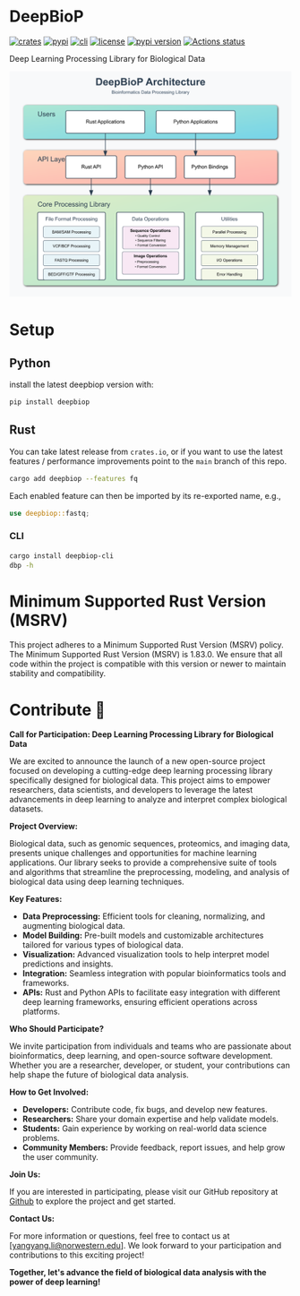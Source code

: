 # DeepBioP

[![crates](https://img.shields.io/crates/v/deepbiop.svg)](https://crates.io/crates/deepbiop)
[![pypi](https://img.shields.io/pypi/v/deepbiop.svg)](https://pypi.python.org/pypi/deepbiop)
[![cli](https://img.shields.io/crates/v/deepbiop?label=CLI)](https://crates.io/crates/deepbiop-cli)
[![license](https://img.shields.io/pypi/l/deepbiop.svg)](https://github.com/cauliyang/DeepBioP/blob/main/LICENSE)
[![pypi version](https://img.shields.io/pypi/pyversions/deepbiop.svg)](https://pypi.python.org/pypi/deepbiop)
[![Actions status](https://github.com/cauliyang/DeepBioP/workflows/CI/badge.svg)](https://github.com/cauliyang/DeepBioP/actions)

Deep Learning Processing Library for Biological Data

![](./docs/imgs/diagram.png)

# Setup

## Python

install the latest deepbiop version with:

```bash
pip install deepbiop
```

## Rust

You can take latest release from `crates.io`, or if you want to use the latest features / performance improvements point to the `main` branch of this repo.

```bash
cargo add deepbiop --features fq
```

Each enabled feature can then be imported by its re-exported name, e.g.,

```rust
use deepbiop::fastq;
```

### CLI

```bash
cargo install deepbiop-cli
dbp -h
```

# Minimum Supported Rust Version (MSRV)

This project adheres to a Minimum Supported Rust Version (MSRV) policy.
The Minimum Supported Rust Version (MSRV) is 1.83.0.
We ensure that all code within the project is compatible with this version or newer to maintain stability and compatibility.

# Contribute 🤝

**Call for Participation: Deep Learning Processing Library for Biological Data**

We are excited to announce the launch of a new open-source project focused on developing a cutting-edge deep learning processing library specifically designed for biological data.
This project aims to empower researchers, data scientists, and developers to leverage the latest advancements in deep learning to analyze and interpret complex biological datasets.

**Project Overview:**

Biological data, such as genomic sequences, proteomics, and imaging data, presents unique challenges and opportunities for machine learning applications.
Our library seeks to provide a comprehensive suite of tools and algorithms that streamline the preprocessing, modeling, and analysis of biological data using deep learning techniques.

**Key Features:**

- **Data Preprocessing:** Efficient tools for cleaning, normalizing, and augmenting biological data.
- **Model Building:** Pre-built models and customizable architectures tailored for various types of biological data.
- **Visualization:** Advanced visualization tools to help interpret model predictions and insights.
- **Integration:** Seamless integration with popular bioinformatics tools and frameworks.
- **APIs:** Rust and Python APIs to facilitate easy integration with different deep learning frameworks, ensuring efficient operations across platforms.

**Who Should Participate?**

We invite participation from individuals and teams who are passionate about bioinformatics, deep learning, and open-source software development.
Whether you are a researcher, developer, or student, your contributions can help shape the future of biological data analysis.

**How to Get Involved:**

- **Developers:** Contribute code, fix bugs, and develop new features.
- **Researchers:** Share your domain expertise and help validate models.
- **Students:** Gain experience by working on real-world data science problems.
- **Community Members:** Provide feedback, report issues, and help grow the user community.

**Join Us:**

If you are interested in participating, please visit our GitHub repository at [Github](---) to explore the project and get started.

<!-- You can also join our community forum at [Forum Link] for discussions, updates, and collaboration opportunities. -->

**Contact Us:**

For more information or questions, feel free to contact us at [yangyang.li@norwestern.edu].
We look forward to your participation and contributions to this exciting project!

**Together, let's advance the field of biological data analysis with the power of deep learning!**
